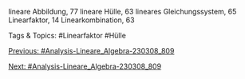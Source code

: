 lineare Abbildung, 77
lineare Hülle, 63
lineares Gleichungssystem, 65
Linearfaktor, 14
Linearkombination, 63

   Tags & Topics:
   #Linearfaktor
   #Hülle

[Previous: #Analysis-Lineare_Algebra-230308_809](Analysis-Lineare_Algebra-230308_809.md)

[Next: #Analysis-Lineare_Algebra-230308_809](Analysis-Lineare_Algebra-230308_809.md)